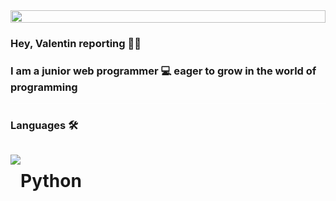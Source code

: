 <div style='display:flex;align-items:center'>
  <img src='https://user-images.githubusercontent.com/74038190/225813708-98b745f2-7d22-48cf-9150-083f1b00d6c9.gif' style=' width: 100%'/>
</div>

### Hey, Valentin reporting 👋🏽</h1>
### I am a junior web programmer  💻  eager to grow in the world of programming

<hr style='background:white'>

### Languages 🛠️

  <div style='display:flex'>
        <p style='display:flex,justify-content:space-around'>
          <a href="https://skillicons.dev">
            <img src="https://skillicons.dev/icons?i=python" />
          </a>
        </p>
      <h1>Python</h1>
  </div>
